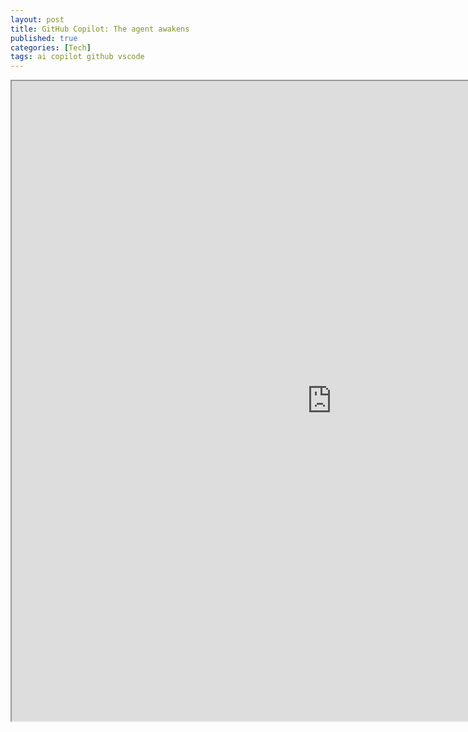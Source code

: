 ```yaml
---
layout: post
title: GitHub Copilot: The agent awakens
published: true
categories: [Tech]
tags: ai copilot github vscode
---
```

<iframe width="1024" height="1024" src="https://docs.google.com/document/d/e/2PACX-1vT_ZHgSbmZLEqVIohVVYFCbDdrJ71Y9nln_1KrxXWl_wD3QMBfg4kQm24Du4Nhq2tX4nLRZYwW3rZ-j/pub?embedded=true"></iframe>    
    
